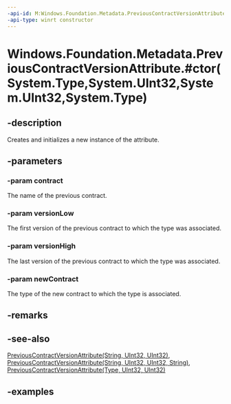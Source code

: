 ```yaml
---
-api-id: M:Windows.Foundation.Metadata.PreviousContractVersionAttribute.#ctor(System.Type,System.UInt32,System.UInt32,System.Type)
-api-type: winrt constructor
---
```


# Windows.Foundation.Metadata.PreviousContractVersionAttribute.#ctor(System.Type,System.UInt32,System.UInt32,System.Type)

<!--
public PreviousContractVersionAttribute (Type contract, uint versionLow, uint versionHigh, Type newContract);
-->


## -description

Creates and initializes a new instance of the attribute.  

## -parameters

### -param contract

The name of the previous contract.  

### -param versionLow

The first version of the previous contract to which the type was associated.  

### -param versionHigh

The last version of the previous contract to which the type was associated.  

### -param newContract

The type of the new contract to which the type is associated.  

## -remarks

## -see-also

[PreviousContractVersionAttribute(String, UInt32, UInt32)](previouscontractversionattribute_previouscontractversionattribute_424962842.md),
[PreviousContractVersionAttribute(String, UInt32, UInt32, String)](previouscontractversionattribute_previouscontractversionattribute_715415014.md),
[PreviousContractVersionAttribute(Type, UInt32, UInt32)](previouscontractversionattribute_previouscontractversionattribute_1067943981.md)

## -examples


